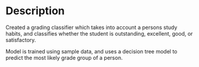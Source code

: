 # Description

Created a grading classifier which takes into account a persons study habits, and classifies whether the student is outstanding, excellent, good, or satisfactory.

Model is trained using sample data, and uses a decision tree model to predict the most likely grade group of a person.
